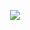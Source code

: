 <p align="center">
  <img src="https://user-images.githubusercontent.com/63796774/121814006-27f35400-cc45-11eb-97de-0eb840b954d0.png">
</p>